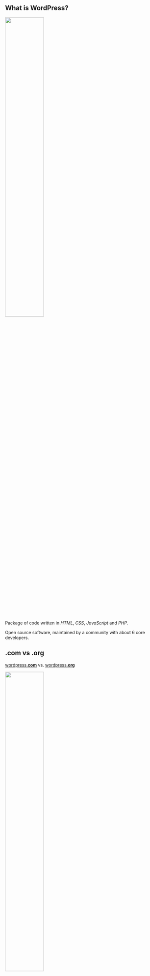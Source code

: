 ## What is WordPress?

<img src='http://making-the-internet.s3.amazonaws.com/wp-knife-comparison.png?@2x' style='width:50%'>

Package of code written in *HTML*, *CSS*, *JavaScript* and *PHP*.

Open source software, maintained by a community with about 6 core developers.





## .com vs .org

[wordpress.**com**](http://wordpress.com) vs. 
[wordpress.**org**](http://wordpress.org)


<img src='http://making-the-internet.s3.amazonaws.com/wp-com-vs-org.png?@2x' style='width:50%'>

>> WordPress.com is a blog web hosting service provider owned by Automattic, and powered by the open source WordPress software. It provides free blog hosting for registered users and is financially supported via paid upgrades, &ldquo;VIP&rdquo; services, and advertising.

[Comparison of the wordpress.com plans](http://store.wordpress.com/bundles/)

[More on WordPress.com vs. WordPress.org](http://en.support.wordpress.com/com-vs-org/)




## Why use WordPress?

### You need a blog.

### You need a CMS:

>> A web content management system (web CMS) is a bundled or stand-alone application to create, manage, store and deploy content on Web pages. Web content includes text and embedded graphics, photos, video, audio, and code (e.g., for applications) that displays content or interacts with the user. A web CMS may catalog and index content, select or assemble content at runtime, or deliver content to specific visitors in a requested way, such as other languages. Web CMSs usually allow client control over HTML-based content, files, documents, and web hosting plans based on the system depth and the niche it serves.

You want to build a website for a client that they can manage and manipulate without your help.
You want to build a website that you can easily manage and manipulate the content of.

### You need a feature
Your site needs some specific features, but your coding skills are not advanced enough to create them on your own, or what you need is not so specific that you have to "reinvent the wheel".

Examples:

* You own a white water rafting company and on your site you regularly want to upload photos from your trips. You need a [photo album manager](http://wordpress.org/plugins/easy-photo-album/screenshots/).
* You run a tech conference and you want participants to be able to submit feedback that gets emailed to you. You need a [survey tool](http://wordpress.org/plugins/wordpress-simple-survey/screenshots/).
* You're working on a client's site for their restaurant. They want you to build them an online menu, but their menu changes frequently depending on the seasons so the client needs to easily be able to edit the menu. You need a [menu manager](http://wordpress.org/plugins/easy-restaurant-menu-manager/screenshots/).



## Examples

### Basic blogs: 
* <http://code.flickr.com>

### Site as a whole:
* <http://franklinfountain.com>

### Hybrid site / blog
* <http://biritemarket.com>




## View Source
To tell if a site is running WP, use *View Source* and look for any instances of `wp/` or `wordpress/`.




## Benefits
* An abundance of plugins.
* The most popular blogging system out there; manages 22% of new websites.
* Easy to get support because it's so ubiquitous. 
* Comes off the shelf with good usability and SEO.




## Downsides
* Because it's so popular, has a history of being a desirable target for hackers.
* Because anyone can create themes and plugins, you can sometimes get junk work.
* See next point...




## Easyhard
Depends on your relative experience and your expectations/needs.

Easy because there are so many plugins you can fire up with just a few clicks.

Challenging because getting these plugins to do what you want can be tricky, and can require advanced experience with HTML/CSS/PHP/JavaScript.

Find a theme that looks exactly how you want and the prefect plugins that operate exactly how you want? **WordPress is easy**.

Found a theme that looks about 80% right and plugins that do 80% of what you need? You've got to fill in a 20% gap in a code-heavy, sophisticated system. **WordPress is hard**.




## Levels of WP Users

### How to be a happy, average WordPress user
* Stick in GUI-land. Don't try and pop the hood.
* Play with plugins and themes, using what the authors give you.
* Have low expectations of what you can control. 

### How to be a better than average WordPress user
* Learn the basics of HTML and CSS. Get a general understanding of PHP and JavaScript.
* Tinker more. Pop the hood more.

### How to be a WordPress power user
* Get really good at HTML and CSS. 
* Get beyond a basic understanding of PHP/JavaScript.
* Tinker a lot. Pop the hood frequently.
* Write your own plugins and themes.


